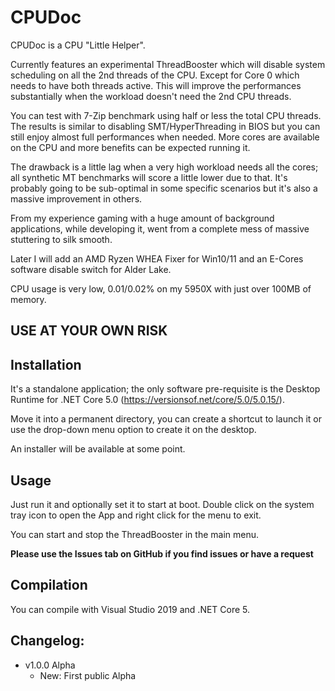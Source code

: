 ﻿# CPUDoc


CPUDoc is a CPU "Little Helper".

Currently features an experimental ThreadBooster which will disable system scheduling on all the 2nd threads of the CPU.
Except for Core 0 which needs to have both threads active.
This will improve the performances substantially when the workload doesn't need the 2nd CPU threads.

You can test with 7-Zip benchmark using half or less the total CPU threads.
The results is similar to disabling SMT/HyperThreading in BIOS but you can still enjoy almost full performances when needed.
More cores are available on the CPU and more benefits can be expected running it.

The drawback is a little lag when a very high workload needs all the cores; all synthetic MT benchmarks will score a little lower due to that.
It's probably going to be sub-optimal in some specific scenarios but it's also a massive improvement in others.

From my experience gaming with a huge amount of background applications, while developing it, went from a complete mess of massive stuttering to silk smooth.

Later I will add an AMD Ryzen WHEA Fixer for Win10/11 and an E-Cores software disable switch for Alder Lake.

CPU usage is very low, 0.01/0.02% on my 5950X with just over 100MB of memory.


## **USE AT YOUR OWN RISK**


## Installation

It's a standalone application; the only software pre-requisite is the Desktop Runtime for .NET Core 5.0 (https://versionsof.net/core/5.0/5.0.15/).

Move it into a permanent directory, you can create a shortcut to launch it or use the drop-down menu option to create it on the desktop.

An installer will be available at some point.


## Usage

Just run it and optionally set it to start at boot.
Double click on the system tray icon to open the App and right click for the menu to exit.

You can start and stop the ThreadBooster in the main menu.

**Please use the Issues tab on GitHub if you find issues or have a request**


## Compilation

You can compile with Visual Studio 2019 and .NET Core 5.


## Changelog:

- v1.0.0 Alpha
    - New: First public Alpha
